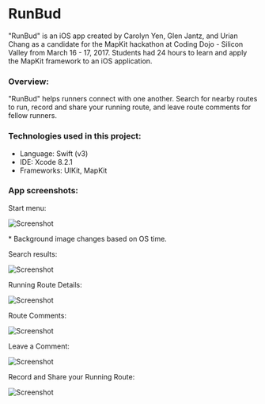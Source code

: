 # RunBud

"RunBud" is an iOS app created by Carolyn Yen, Glen Jantz, and Urian Chang as a candidate for the MapKit hackathon at Coding Dojo - Silicon Valley from March 16 - 17, 2017. Students had 24 hours to learn and apply the MapKit framework to an iOS application.

### Overview:

"RunBud" helps runners connect with one another. Search for nearby routes to run, record and share your running route, and leave route comments for fellow runners.

### Technologies used in this project:
  * Language: Swift (v3)
  * IDE: Xcode 8.2.1
  * Frameworks: UIKit, MapKit

### App screenshots:
Start menu:

![Screenshot](/screenshots/start.png)

\* Background image changes based on OS time.

Search results:

![Screenshot](/screenshots/search_results.png)

Running Route Details:

![Screenshot](/screenshots/run_details.png)

Route Comments:

![Screenshot](/screenshots/run_comments.png)

Leave a Comment:

![Screenshot](/screenshots/leave_comment.png)

Record and Share your Running Route:

![Screenshot](/screenshots/record_run.png)
